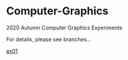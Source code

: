 # Computer-Graphics
2020 Autumn Computer Graphics Experiments

For details, please see branches... <br />

[ex01](https://github.com/Voychek1024/Computer-Graphics/tree/ex01)
